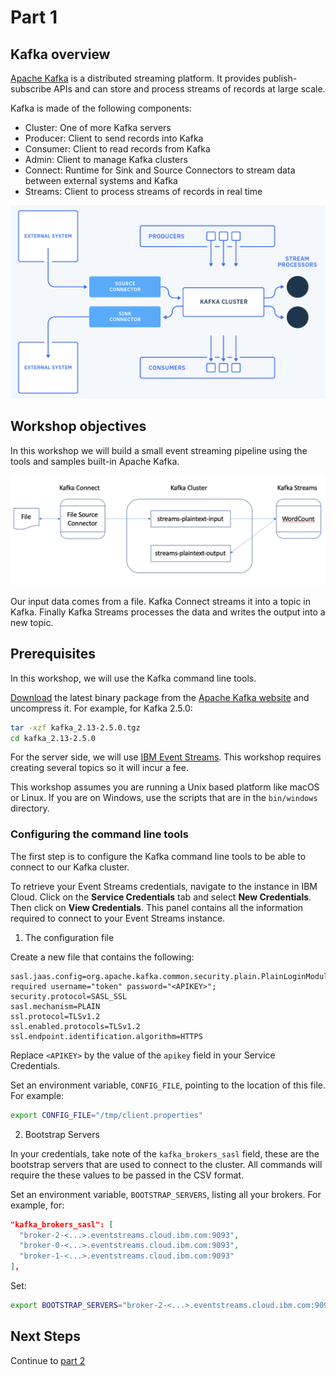 # Part 1

## Kafka overview

[Apache Kafka](https://kafka.apache.org) is a distributed streaming platform. It provides publish-subscribe APIs and can store and process streams of records at large scale.

Kafka is made of the following components:
- Cluster: One of more Kafka servers 
- Producer: Client to send records into Kafka
- Consumer: Client to read records from Kafka
- Admin: Client to manage Kafka clusters
- Connect: Runtime for Sink and Source Connectors to stream data between external systems and Kafka
- Streams: Client to process streams of records in real time

![Kafka Platform](./kafka-platform.png)

## Workshop objectives

In this workshop we will build a small event streaming pipeline using the tools and samples built-in Apache Kafka.

![Workshop pipeline](./pipeline.png)

Our input data comes from a file. Kafka Connect streams it into a topic in Kafka. Finally Kafka Streams processes the data and writes the output into a new topic.

## Prerequisites

In this workshop, we will use the Kafka command line tools.

[Download](http://kafka.apache.org/downloads) the latest binary package from the [Apache Kafka website](http://kafka.apache.org/) and uncompress it. For example, for Kafka 2.5.0:

```sh
tar -xzf kafka_2.13-2.5.0.tgz
cd kafka_2.13-2.5.0
```

For the server side, we will use [IBM Event Streams](https://www.ibm.com/cloud/event-streams). This workshop requires creating several topics so it will incur a fee.

This workshop assumes you are running a Unix based platform like macOS or Linux. If you are on Windows, use the scripts that are in the `bin/windows` directory.

### Configuring the command line tools

The first step is to configure the Kafka command line tools to be able to connect to our Kafka cluster. 

To retrieve your Event Streams credentials, navigate to the instance in IBM Cloud. Click on the **Service Credentials** tab and select **New Credentials**. Then click on **View Credentials**. This panel contains all the information required to connect to your Event Streams instance.

1) The configuration file

Create a new file that contains the following:
```properties
sasl.jaas.config=org.apache.kafka.common.security.plain.PlainLoginModule required username="token" password="<APIKEY>";
security.protocol=SASL_SSL
sasl.mechanism=PLAIN
ssl.protocol=TLSv1.2
ssl.enabled.protocols=TLSv1.2
ssl.endpoint.identification.algorithm=HTTPS
```
Replace `<APIKEY>` by the value of the `apikey` field in your Service Credentials.

Set an environment variable, `CONFIG_FILE`, pointing to the location of this file. For example:
```sh
export CONFIG_FILE="/tmp/client.properties"
```

2) Bootstrap Servers

In your credentials, take note of the `kafka_brokers_sasl` field, these are the bootstrap servers that are used to connect to the cluster. All commands will require the these values to be passed in the CSV format. 

Set an environment variable, `BOOTSTRAP_SERVERS`, listing all your brokers. For example, for:
```json
"kafka_brokers_sasl": [
  "broker-2-<...>.eventstreams.cloud.ibm.com:9093",
  "broker-0-<...>.eventstreams.cloud.ibm.com:9093",
  "broker-1-<...>.eventstreams.cloud.ibm.com:9093"
],
```

Set:
```sh
export BOOTSTRAP_SERVERS="broker-2-<...>.eventstreams.cloud.ibm.com:9093,broker-0-<...>.eventstreams.cloud.ibm.com:9093,broker-1-<...>.eventstreams.cloud.ibm.com:9093"
```

## Next Steps

Continue to [part 2](../part2/README.md)
